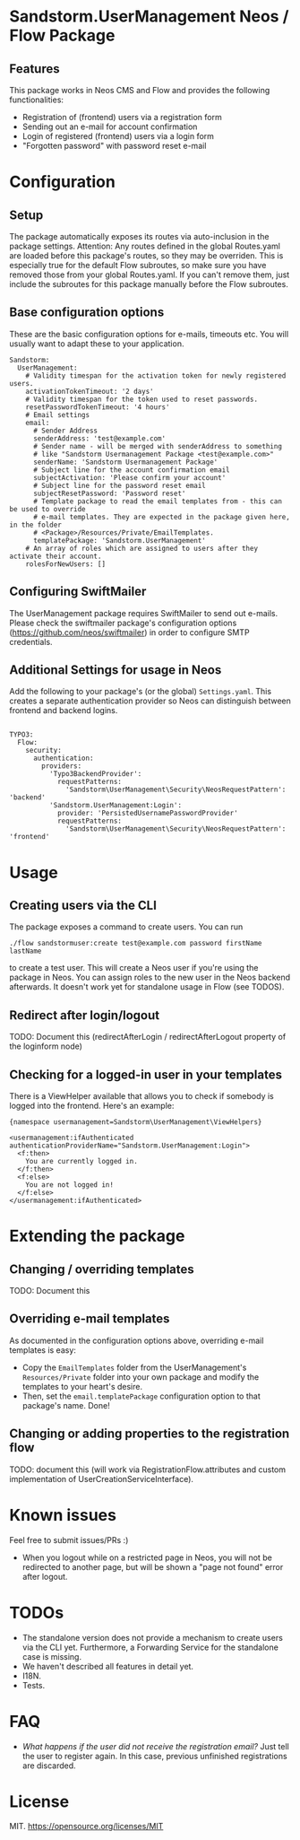 # Sandstorm.UserManagement Neos / Flow Package

## Features
This package works in Neos CMS and Flow and provides the following functionalities:

* Registration of (frontend) users via a registration form
* Sending out an e-mail for account confirmation
* Login of registered (frontend) users via a login form
* "Forgotten password" with password reset e-mail

# Configuration

## Setup
The package automatically exposes its routes via auto-inclusion in the package settings.
Attention: Any routes defined in the global Routes.yaml are loaded before this package's routes, so they may be overriden.
This is especially true for the default Flow subroutes, so make sure you have removed those from your global Routes.yaml.
If you can't remove them, just include the subroutes for this package manually before the Flow subroutes.

## Base configuration options
These are the basic configuration options for e-mails, timeouts etc. You will usually want to adapt these to your application.
```
Sandstorm:
  UserManagement:
    # Validity timespan for the activation token for newly registered users.
    activationTokenTimeout: '2 days'
    # Validity timespan for the token used to reset passwords.
    resetPasswordTokenTimeout: '4 hours'
    # Email settings
    email:
      # Sender Address
      senderAddress: 'test@example.com'
      # Sender name - will be merged with senderAddress to something
      # like "Sandstorm Usermanagement Package <test@example.com>"
      senderName: 'Sandstorm Usermanagement Package'
      # Subject line for the account confirmation email
      subjectActivation: 'Please confirm your account'
      # Subject line for the password reset email
      subjectResetPassword: 'Password reset'
      # Template package to read the email templates from - this can be used to override
      # e-mail templates. They are expected in the package given here, in the folder
      # <Package>/Resources/Private/EmailTemplates.
      templatePackage: 'Sandstorm.UserManagement'
    # An array of roles which are assigned to users after they activate their account.
    rolesForNewUsers: []
```

## Configuring SwiftMailer
The UserManagement package requires SwiftMailer to send out e-mails. Please check the swiftmailer package's
configuration options (https://github.com/neos/swiftmailer) in order to configure SMTP credentials.

## Additional Settings for usage in Neos
Add the following to your package's (or the global) `Settings.yaml`. This creates a separate authentication provider so Neos can
distinguish between frontend and backend logins.

```

TYPO3:
  Flow:
    security:
      authentication:
        providers:
          'Typo3BackendProvider':
            requestPatterns:
              'Sandstorm\UserManagement\Security\NeosRequestPattern': 'backend'
          'Sandstorm.UserManagement:Login':
            provider: 'PersistedUsernamePasswordProvider'
            requestPatterns:
              'Sandstorm\UserManagement\Security\NeosRequestPattern': 'frontend'

```

# Usage

## Creating users via the CLI
The package exposes a command to create users. You can run

`./flow sandstormuser:create test@example.com password firstName lastName`

to create a test user. This will create a Neos user if you're using the package in Neos. You can assign
roles to the new user in the Neos backend afterwards. It doesn't work yet for standalone usage in Flow (see TODOS).

## Redirect after login/logout
TODO: Document this (redirectAfterLogin / redirectAfterLogout property of the loginform node)

## Checking for a logged-in user in your templates
There is a ViewHelper available that allows you to check if somebody is logged into the frontend. Here's an example:

```
{namespace usermanagement=Sandstorm\UserManagement\ViewHelpers}

<usermanagement:ifAuthenticated authenticationProviderName="Sandstorm.UserManagement:Login">
  <f:then>
    You are currently logged in.
  </f:then>
  <f:else>
    You are not logged in!
  </f:else>
</usermanagement:ifAuthenticated>

```

# Extending the package

## Changing / overriding templates
TODO: Document this

## Overriding e-mail templates
As documented in the configuration options above, overriding e-mail templates is easy:
* Copy the `EmailTemplates` folder from the UserManagement's `Resources/Private` folder into your
  own package and modify the templates to your heart's desire.
* Then, set the `email.templatePackage` configuration option to that package's name. Done!

## Changing or adding properties to the registration flow
TODO: document this (will work via RegistrationFlow.attributes and custom implementation of UserCreationServiceInterface).

# Known issues

Feel free to submit issues/PRs :)

* When you logout while on a restricted page in Neos, you will not be redirected to
  another page, but will be shown a "page not found" error after logout.

# TODOs

* The standalone version does not provide a mechanism to create users via the CLI yet.
  Furthermore, a Forwarding Service for the standalone case is missing.
* We haven't described all features in detail yet.
* I18N.
* Tests.

# FAQ

* *What happens if the user did not receive the registration email?*
  Just tell the user to register again. In this case, previous unfinished registrations are discarded.

# License
MIT.
https://opensource.org/licenses/MIT
